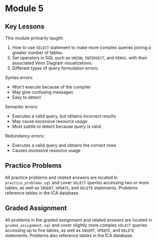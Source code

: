 # Module 5

## Key Lessons

This module primarily taught:

 1. How to use `SELECT` statement to make more complex queries joining a greater number of tables.
 2. Set operators in SQL such as `UNION`, `INTERSECT`, and `MINUS`. with their associated Venn Diagram visualizations.
 3. Different types of query formulation errors:

Syntax errors:

 - Won't execute because of the compiler
 - May give confusing messages
 - Easy to detect

Semantic errors:

 - Executes a valid query, but obtains incorrect results
 - May cause excessive resource usage
 - Most subtle to detect because query is valid

Redundancy errors:

 - Executes a valid query and obtains the correct rows
 - Causes excessive resource usage

## Practice Problems

All practice problems and related answers are located in `practice_problems.sql` and cover `SELECT` queries accessing two or more tables, as well as `INSERT`, `UPDATE`, and `DELETE` statements. Problems reference tables in the ICA database.

## Graded Assignment

All problems in the graded assignment and related answers are located in `graded_assignment.sql` and cover slightly more complex `SELECT` queries accessing up to five tables, as well as `INSERT`, `UPDATE`, and `DELETE` statements. Problems also reference tables in the ICA database.
